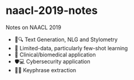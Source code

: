 # naacl-2019-notes
Notes on NAACL 2019


- :memo::mag: Text Generation, NLG and Stylometry
- :bowling: Limited-data, particularly few-shot learning
- :hospital: Clinical/biomedical application
- :shield::computer: Cybersecurity application
- :key::book: Keyphrase extraction


